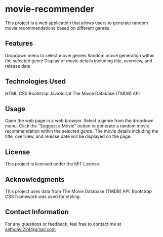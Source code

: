 # movie-recommender
This project is a web application that allows users to generate random movie recommendations based on different genres.

## Features
Dropdown menu to select movie genres
Random movie generation within the selected genre
Display of movie details including title, overview, and release date
## Technologies Used
HTML
CSS
Bootstrap
JavaScript
The Movie Database (TMDB) API
## Usage
Open the web page in a web browser.
Select a genre from the dropdown menu.
Click the "Suggest a Movie" button to generate a random movie recommendation within the selected genre.
The movie details including the title, overview, and release date will be displayed on the page.
## License
This project is licensed under the MIT License.

##  Acknowledgments
This project uses data from The Movie Database (TMDB) API.
Bootstrap CSS framework was used for styling.
## Contact Information
For any questions or feedback, feel free to contact me at sethdavi224@gmail.com
